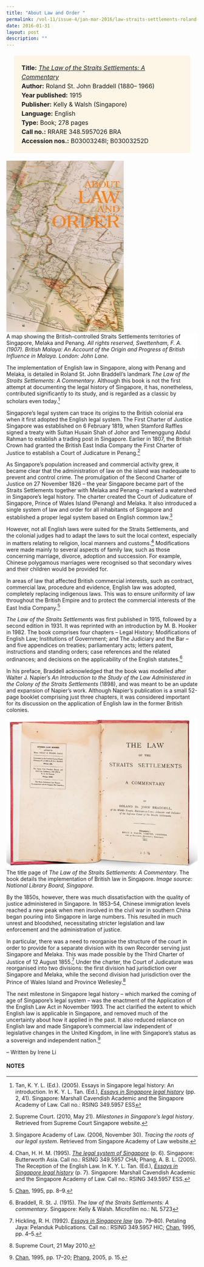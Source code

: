 ```yaml
---
title: "About Law and Order "
permalink: /vol-11/issue-4/jan-mar-2016/law-straits-settlements-roland-st-john-braddell
date: 2016-01-31
layout: post
description: ""
---
```

<span style="background-colour: #fdf5e6; padding: 20px; margin: 20px; background:#fdf5e6; display:block; font-size:1rem; line-height:1.5rem;"> 
	<b>Title:</b> <a href="http://eservice.nlb.gov.sg/item_holding_s.aspx?bid=4367158"><i>The Law of the Straits Settlements: A Commentary</i></a><br>
<b>Author:</b> Roland St. John Braddell (1880–
1966)<br>
<b>Year published:</b> 1915<br>
<b>Publisher:</b> Kelly & Walsh (Singapore)<br>
<b>Language:</b> English<br>
<b>Type:</b> Book; 278 pages<br>
<b>Call no.:</b> RRARE 348.5957026 BRA<br>
<b>Accession nos.:</b> B03003248I; B03003252D
</span>

<img style="width: 310px; height: 450px;" src="/images/vol-11-issue-4/about-law-and-order/L1.JPG">
<div style="background-color: white;">A map showing the British-controlled Straits Settlements territories of Singapore, Melaka and Penang. <i>All rights reserved, Swettenham, F. A. (1907). British Malaya: An Account of the Origin and Progress of British Influence in Malaya. London: John Lane.</i></div>

The implementation of English law in Singapore, along with Penang and Melaka, is detailed in Roland St. John Braddell’s landmark *The Law of the Straits Settlements: A Commentary*. Although this book is not the first attempt at documenting the legal history of Singapore, it has, nonetheless, contributed significantly to its study, and is regarded as a classic by scholars even today.[^1]

Singapore’s legal system can trace its origins to the British colonial era when it first adopted the English legal system. The First Charter of Justice Singapore was established on 6 February 1819, when Stamford Raffles signed a treaty with Sultan 
Husain Shah of Johor and Temenggung Abdul Rahman to establish a trading post in Singapore. Earlier in 1807, the British Crown had granted the British East India Company the First Charter of Justice to establish a Court of Judicature in Penang.[^2]

As Singapore’s population increased and commercial activity grew, it became clear that the administration of law on the island was inadequate to prevent and control crime. The promulgation of the Second Charter of Justice on 27 November 1826 – the year Singapore became part of the Straits Settlements together with Melaka and Penang – marked a watershed in Singapore’s legal history. The charter created the Court of Judicature of Singapore, Prince of Wales Island (Penang) and Melaka. It also introduced a single system of law and order for all inhabitants of Singapore and established a proper legal system based on English common law.[^3]

However, not all English laws were suited for the Straits Settlements, and the colonial judges had to adapt the laws to suit the local context, especially in matters relating to religion, local manners and customs.[^4] Modifications were made mainly to several aspects of family law, such as those concerning marriage, divorce, adoption and succession. For example, Chinese polygamous marriages were recognised so that secondary wives and their children would be provided for.

In areas of law that affected British commercial interests, such as contract, commercial law, procedure and evidence, English law was adopted, completely replacing indigenous laws. This was to ensure uniformity of law throughout the British Empire and to protect the commercial interests of the East India Company.[^5]

*The Law of the Straits Settlements* was first published in 1915, followed by a second edition in 1931. It was reprinted with an introduction by M. B. Hooker in 1982. The book comprises four chapters – Legal History; Modifications of English 
Law; Institutions of Government; and The 
Judiciary and the Bar – and five appendices on treaties; parliamentary acts; letters patent, instructions and standing orders; case references and the related ordinances; and decisions on the applicability of the English statutes.[^6]

In his preface, Braddell acknowledged that the book was modelled after Walter J. Napier’s *An Introduction to the Study of the Law Administered in the Colony of the Straits Settlements* (1898), and was meant to be an update and expansion of Napier’s work. Although Napier’s publication is a 
small 52-page booklet comprising just three chapters, it was considered important for its discussion on the application of English law in the former British colonies. 

<img src="/images/vol-11-issue-4/about-law-and-order/L2.JPG">
<div style="background-color: white;">The title page of <i>The Law of the Straits Settlements: A Commentary</i>. The book details the implementation of British law in Singapore. <i>Image source: National Library Board, Singapore.</i></div>

By the 1850s, however, there was much dissatisfaction with the quality of justice administered in Singapore. In 1853–54, Chinese immigration levels reached a new peak when men involved in the civil war in southern China began pouring into Singapore in large numbers. This resulted in much unrest and bloodshed, necessitating stricter legislation and law enforcement and the administration of justice. 

In particular, there was a need to reorganise the structure of the court in order to provide for a separate division with its own Recorder serving just Singapore and Melaka. This was made possible by the Third Charter of Justice of 12 August 1855.[^7] Under the charter, the Court of Judicature was reorganised into two divisions: the first division had jurisdiction over Singapore and Melaka, while the second division had jurisdiction over the Prince of Wales Island and Province Wellesley.[^8]

The next milestone in Singapore legal history – which marked the coming of age of Singapore’s legal system – was the enactment of the Application of the English Law Act in November 1993. The act clarified the extent to which English law is applicable in Singapore, and removed much of the uncertainty about how it applied in the past. It also reduced reliance on English law and made Singapore’s commercial law independent of legislative changes in the United Kingdom, in line 
with Singapore’s status as a sovereign and 
independent nation.[^9]

– Written by Irene Li

#### 	**NOTES**
[^1]:Tan, K. Y. L. (Ed.). (2005). Essays in Singapore legal history: An introduction. In K. Y. L. Tan. (Ed.), [*Essays in Singapore legal history*](http://eservice.nlb.gov.sg/item_holding_s.aspx?bid=12355843) (pp. 2, 41). Singapore: Marshall Cavendish Academic and the Singapore Academy of Law. Call no.: RSING 349.5957 ESS
[^2]:Supreme Court. (2010, May 21). *Milestones in Singapore’s legal history*. Retrieved from Supreme Court Singapore website. 
[^3]:Singapore Academy of Law. (2006, November 30). *Tracing the roots of our legal system*. Retrieved from Singapore Academy of Law website. 
[^4]:Chan, H. H. M. (1995). [*The legal system of Singapore*](http://eservice.nlb.gov.sg/item_holding_s.aspx?bid=7602243) (p. 6). Singapore: Butterworth Asia. Call no.: RSING 349.5957 CHA; Phang, A. B. L. (2005). The Reception of the English Law. In K. Y. L. Tan. (Ed.), [*Essays in Singapore legal history*](http://eservice.nlb.gov.sg/item_holding_s.aspx?bid=12355843) (p. 7). Singapore: Marshall Cavendish Academic and the Singapore Academy of Law. Call no.: RSING 349.5957 ESS.
[^5]:[Chan](http://eservice.nlb.gov.sg/item_holding_s.aspx?bid=7602243), 1995, pp. 8–9.
[^6]:Braddell, R. St. J. (1915). *The law of the Straits Settlements: A commentary*. Singapore: Kelly & Walsh. Microfilm no.: NL 5723 
[^7]:Hickling, R. H. (1992). [*Essays in Singapore law*](http://eservice.nlb.gov.sg/item_holding_s.aspx?bid=6335083) (pp. 79–80). Petaling Jaya: Pelanduk Publications. Call no.: RSING 349.5957 HIC; [Chan](http://eservice.nlb.gov.sg/item_holding_s.aspx?bid=7602243), 1995, pp. 4–5.
[^8]:Supreme Court, 21 May 2010. 
[^9]:[Chan](http://eservice.nlb.gov.sg/item_holding_s.aspx?bid=7602243), 1995, pp. 17–20; [Phang](http://eservice.nlb.gov.sg/item_holding_s.aspx?bid=12355843), 2005, p. 15.